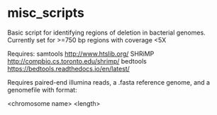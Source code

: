 # misc_scripts
Basic script for identifying regions of deletion in bacterial genomes.  
Currently set for >=750 bp regions with coverage <5X

Requires:
samtools http://www.htslib.org/
SHRiMP http://compbio.cs.toronto.edu/shrimp/
bedtools https://bedtools.readthedocs.io/en/latest/

Requires paired-end illumina reads, a .fasta reference genome, and a genomefile with format: 

\<chromosome name\>  \<length\>
